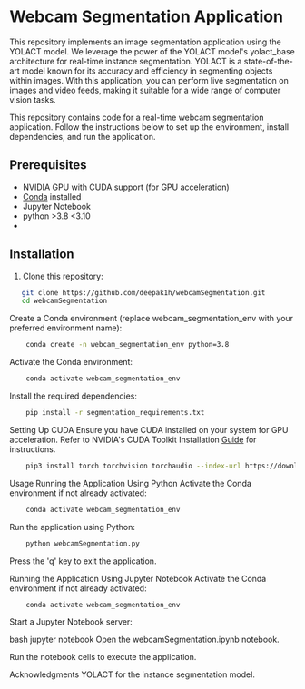 # Webcam Segmentation Application

This repository implements an image segmentation application using the YOLACT model. We leverage the power of the YOLACT model's yolact_base architecture for real-time instance segmentation. YOLACT is a state-of-the-art model known for its accuracy and efficiency in segmenting objects within images. With this application, you can perform live segmentation on images and video feeds, making it suitable for a wide range of computer vision tasks.

This repository contains code for a real-time webcam segmentation application. Follow the instructions below to set up the environment, install dependencies, and run the application.

## Prerequisites

- NVIDIA GPU with CUDA support (for GPU acceleration)
- [Conda](https://docs.conda.io/en/latest/miniconda.html) installed
- Jupyter Notebook
- python  >3.8 <3.10
- 

## Installation

1. Clone this repository:
   
```bash
   git clone https://github.com/deepak1h/webcamSegmentation.git
   cd webcamSegmentation
```
Create a Conda environment (replace webcam_segmentation_env with your preferred environment name):

```bash
    conda create -n webcam_segmentation_env python=3.8
```
Activate the Conda environment:

```bash
    conda activate webcam_segmentation_env
```
Install the required dependencies:

```bash
    pip install -r segmentation_requirements.txt
```

Setting Up CUDA
Ensure you have CUDA installed on your system for GPU acceleration. Refer to NVIDIA's CUDA Toolkit Installation [Guide]([https://www.openai.com/](https://docs.nvidia.com/cuda/cuda-installation-guide-linux/index.html)) for instructions.
```bash
    pip3 install torch torchvision torchaudio --index-url https://download.pytorch.org/whl/cu118
```

Usage
Running the Application Using Python
Activate the Conda environment if not already activated:

```bash
    conda activate webcam_segmentation_env
```
Run the application using Python:

```bash
    python webcamSegmentation.py
```
Press the 'q' key to exit the application.

Running the Application Using Jupyter Notebook
Activate the Conda environment if not already activated:

```bash
    conda activate webcam_segmentation_env
```
Start a Jupyter Notebook server:

bash
jupyter notebook
Open the webcamSegmentation.ipynb notebook.

Run the notebook cells to execute the application.

Acknowledgments
YOLACT for the instance segmentation model.
